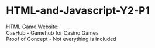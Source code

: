 # HTML-and-Javascript-Y2-P1
HTML Game Website:  
CasHub - Gamehub for Casino Games  
Proof of Concept - Not everything is included